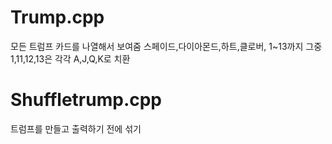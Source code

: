# Trump.cpp
모든 트럼프 카드를 나열해서 보여줌
스페이드,다이아몬드,하트,클로버, 1~13까지
그중 1,11,12,13은 각각 A,J,Q,K로 치환 

# Shuffletrump.cpp
트럼프를 만들고 출력하기 전에 섞기
